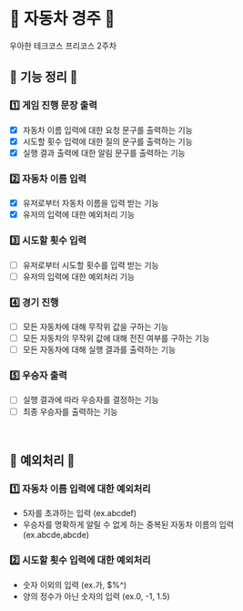 # :car: 자동차 경주 :car:
우아한 테크코스 프리코스 2주차


## :potato: 기능 정리 :potato:
### :one: 게임 진행 문장 출력
* [X] 자동차 이름 입력에 대한 요청 문구를 출력하는 기능 
* [X] 시도할 횟수 입력에 대한 질의 문구를 출력하는 기능
* [X] 실행 결과 출력에 대한 알림 문구를 출력하는 기능

### :two: 자동차 이름 입력
* [X] 유저로부터 자동차 이름을 입력 받는 기능
* [X] 유저의 입력에 대한 예외처리 기능

### :three: 시도할 횟수 입력
* [ ] 유저로부터 시도할 횟수를 입력 받는 기능
* [ ] 유저의 입력에 대한 예외처리 기능

### :four: 경기 진행
* [ ] 모든 자동차에 대해 무작위 값을 구하는 기능
* [ ] 모든 자동차의 무작위 값에 대해 전진 여부를 구하는 기능
* [ ] 모든 자동차에 대해 실행 결과를 출력하는 기능

### :five: 우승자 출력
* [ ] 실행 결과에 따라 우승자를 결정하는 기능
* [ ] 최종 우승자를 출력하는 기능

<br/>

## :triangular_ruler: 예외처리 :triangular_ruler:
### :one: 자동차 이름 입력에 대한 예외처리
* 5자를 초과하는 입력 (ex.abcdef)
* 우승자를 명확하게 알릴 수 없게 하는 중복된 자동차 이름의 입력 (ex.abcde,abcde)

### :two: 시도할 횟수 입력에 대한 예외처리
* 숫자 이외의 입력 (ex.가, $%^)
* 양의 정수가 아닌 숫자의 입력 (ex.0, -1, 1.5)